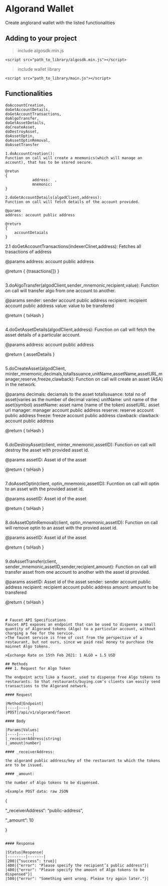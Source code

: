 # Algorand Wallet

Create anglorand wallet with the listed functionalities

## Adding to your project

> include algosdk.min.js
```
<script src="path_to_library/algosdk.min.js"></script>
```
> include wallet library
```
<script src="path_to_library/main.js"></script>
```

## Functionalities
    doAccountCreation,
    doGetAccountDetails,
    doGetAccountTransactions,
    doAlgoTransfer,
    doGetAssetDetails, 
    doCreateAsset,
    doDestroyAsset,  
    doAssetOptin,
    doAssetOptinRemoval, 
    doAssetTransfer

```
1.doAccountCreation():
Function on call will create a mnemonics(which will manage an account), that has to be stored secure.

@retun
{
            address:  ,
            mnemonic: 
}
```

```
2.doGetAccountDetails(algodClient,address):
Function on call will fetch details of the account provided.

@params
address: account public address

@return
{
    accountDetaials
}
```

2.1 doGetAccountTransactions(indexerClinet,address):
Fetches all trasactions of address

@params
address: account public address

@return
{
    {trasactions[]}
}
```

```
3.doAlgoTransfer(algodClient,sender_mnemonic,recipient,value):
Function on call will transfer algo from one account to another.

@params
sender: sender account public address
recipient: recipient account public address
value: value to be transfered

@return
{
    txHash
}
```

```
4.doGetAssetDetails(algodClient,address):
Function on call will fetch the asset details of a particular account.

@params
address: account public address

@return
{
    assetDetails
}
```

```
5.doCreateAsset(algodClient, minter_mnemonic,decimals,totalIssuance,unitName,assetName,assetURL,manager,reserve,freeze,clawback):
Function on call will create an asset (ASA) in the network.

@params
decimals: deciamals to the asset
totalIssuance: total no of asset(varies as the number of decimal varies)
unitName: unit name of the aset(symbol)
assetName: asset name (name of the token)
assetURL: asset url
manager: manager account public address
reserve: reserve account public address
freeze: freeze account public address
clawback: clawback account public address

@return
{
    txHash
}
```

```
6.doDestroyAsset(client, minter_mnemonic,assetID):
Function on call will destroy the asset with provided asset id.

@params
assetID: Asset id of the asset

@return
{
    txHash
}
```

```
7.doAssetOptin(client, optin_mnemonic,assetID):
Fucntion on call will optin to an asset with the provided asset id.

@params
assetID: Asset id of the asset

@return
{
    txHash
}
```

```
8.doAssetOptinRemoval(client, optin_mnemonic,assetID):
Function on call will remove optin to an asset with the provied asset id.

@params
assetID: Asset id of the asset

@return
{
    txHash
}
```

```
9.doAssetTransfer(client, sender_mnemonic,assetID,sender,recipient,amount):
Function on call will transfer asset from one account to another with the asset id provided.

@params
assetID: Asset id of the asset
sender: sender account public address
recipient: recipient account public address
amount: amount to be transfered

@return
{
    txHash
}
```


# Faucet API Specifications
Faucet API exposes an endpoint that can be used to dispense a small quantity of Algorand tokens (Algo) to a particular account, without charging a fee for the service.
>The faucet service is free of cost from the perspective of a restaurant, but not ours, since we paid real money to purchase the mainnet Algo tokens.

>Exchange Rate on 15th Feb 2021: 1 ALGO = 1.5 USD

## Methods
### 1. Request for Algo Token

The endpoint acts like a faucet, used to dispense free Algo tokens to restaurants. So that restaurants/buying.com’s clients can easily send transactions to the Algorand network.

#### Request

|Method|Endpoint|
|----|----|
|POST|/api/v1/algorand/faucet

#### Body

|Params|Values|
|----|------|
|_receiverAddress|string|
|_amount|number|

#### _receiverAddress:

the algorand public address/key of the restaurant to which the tokens are to be issued.

#### _amount:

the number of Algo tokens to be dispensed.

>Example POST data: raw JSON
```
{

“_receiverAddress“: “public-address“,

“_amount“: 10

}
```

#### Response

|Status|Response|
|--------|-------|
|200|{“success“: true}|
|400|{"error": "Please specify the recipient’s public address"}|
|400|{"error": "Please specify the amount of Algo tokens to be dispensed"}|
|500|{"error": "Something went wrong. Please try again later."}|



 
